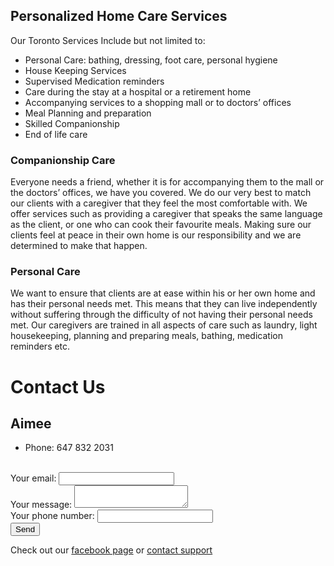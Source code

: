 ## Personalized Home Care Services


Our Toronto Services Include but not limited to:
- Personal Care: bathing, dressing, foot care, personal hygiene
- House Keeping Services
- Supervised Medication reminders
- Care during the stay at a hospital or a retirement home
- Accompanying services to a shopping mall or to doctors’ offices
- Meal Planning and preparation
- Skilled Companionship
- End of life care

### Companionship Care

Everyone needs a friend, whether it is for accompanying them to the mall or the doctors’ offices, we have you covered. We do our very best to match our clients with a caregiver that they feel the most comfortable with. We offer services such as providing a caregiver that speaks the same language as the client, or one who can cook their favourite meals. Making sure our clients feel at peace in their own home is our responsibility and we are determined to make that happen.


### Personal Care

We want to ensure that clients are at ease within his or her own home and has their personal needs met. This means that they can live independently without suffering through the difficulty of not having their personal needs met. Our caregivers are trained in all aspects of care such as laundry, light housekeeping, planning and preparing meals, bathing, medication reminders etc.

# Contact Us
## Aimee

- Phone: 647 832 2031

<!-- modify this form HTML and place wherever you want your form -->

<form
  action="https://formspree.io/f/xrgokwvg"
  method="POST"
>
<br>
  <label>
    Your email:
    <input type="text" name="_replyto">
  </label>
<br>
  <label>
    Your message:
    <textarea name="message"></textarea>
  </label>
<br>
  <!-- your other form fields go here -->
<label>
    Your phone number:
    <input type="text" name="phone">
  </label>
<br>
  <button type="submit">Send</button>
</form>

Check out our [facebook page](https://facebook.com) or [contact support](https://github.com/contact) 
